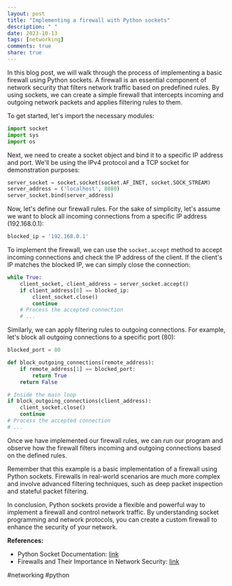 ```yaml
---
layout: post
title: "Implementing a firewall with Python sockets"
description: " "
date: 2023-10-13
tags: [networking]
comments: true
share: true
---
```


In this blog post, we will walk through the process of implementing a basic firewall using Python sockets. A firewall is an essential component of network security that filters network traffic based on predefined rules. By using sockets, we can create a simple firewall that intercepts incoming and outgoing network packets and applies filtering rules to them.

To get started, let's import the necessary modules:

```python
import socket
import sys
import os
```

Next, we need to create a socket object and bind it to a specific IP address and port. We'll be using the IPv4 protocol and a TCP socket for demonstration purposes:

```python
server_socket = socket.socket(socket.AF_INET, socket.SOCK_STREAM)
server_address = ('localhost', 8080)
server_socket.bind(server_address)
```

Now, let's define our firewall rules. For the sake of simplicity, let's assume we want to block all incoming connections from a specific IP address (192.168.0.1):

```python
blocked_ip = '192.168.0.1'
```

To implement the firewall, we can use the `socket.accept` method to accept incoming connections and check the IP address of the client. If the client's IP matches the blocked IP, we can simply close the connection:

```python
while True:
    client_socket, client_address = server_socket.accept()
    if client_address[0] == blocked_ip:
        client_socket.close()
        continue
    # Process the accepted connection
    # ...
```

Similarly, we can apply filtering rules to outgoing connections. For example, let's block all outgoing connections to a specific port (80):

```python
blocked_port = 80

def block_outgoing_connections(remote_address):
    if remote_address[1] == blocked_port:
        return True
    return False

# Inside the main loop
if block_outgoing_connections(client_address):
    client_socket.close()
    continue
# Process the accepted connection
# ...
```

Once we have implemented our firewall rules, we can run our program and observe how the firewall filters incoming and outgoing connections based on the defined rules.

Remember that this example is a basic implementation of a firewall using Python sockets. Firewalls in real-world scenarios are much more complex and involve advanced filtering techniques, such as deep packet inspection and stateful packet filtering.

In conclusion, Python sockets provide a flexible and powerful way to implement a firewall and control network traffic. By understanding socket programming and network protocols, you can create a custom firewall to enhance the security of your network.

**References:**
- Python Socket Documentation: [link](https://docs.python.org/3/library/socket.html)
- Firewalls and Their Importance in Network Security: [link](https://www.cisco.com/c/en/us/about/security-center/firewalls-and-their-importance-in-network-security.html)

#networking #python